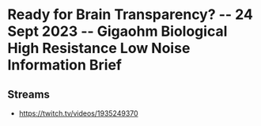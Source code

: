 # Ready for Brain Transparency? -- 24 Sept 2023 -- Gigaohm Biological High Resistance Low Noise Information Brief

## Streams
- https://twitch.tv/videos/1935249370

